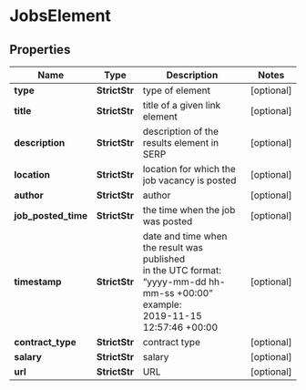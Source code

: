 # JobsElement


## Properties

| Name | Type | Description | Notes |
|------------ | ------------- | ------------- | -------------|
**type** | **StrictStr** | type of element |[optional]|
**title** | **StrictStr** | title of a given link element |[optional]|
**description** | **StrictStr** | description of the results element in SERP |[optional]|
**location** | **StrictStr** | location for which the job vacancy is posted |[optional]|
**author** | **StrictStr** | author |[optional]|
**job_posted_time** | **StrictStr** | the time when the job was posted |[optional]|
**timestamp** | **StrictStr** | date and time when the result was published<br>in the UTC format: “yyyy-mm-dd hh-mm-ss +00:00”<br>example:<br>2019-11-15 12:57:46 +00:00 |[optional]|
**contract_type** | **StrictStr** | contract type |[optional]|
**salary** | **StrictStr** | salary |[optional]|
**url** | **StrictStr** | URL |[optional]|